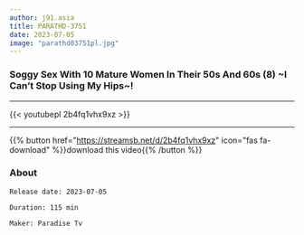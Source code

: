 ```yaml
---
author: j91.asia
title: PARATHD-3751
date: 2023-07-05
image: "parathd03751pl.jpg"
---
```


### Soggy Sex With 10 Mature Women In Their 50s And 60s (8) ~I Can’t Stop Using My Hips~!
___

{{< youtubepl 2b4fq1vhx9xz >}}
___

{{% button href="https://streamsb.net/d/2b4fq1vhx9xz" icon="fas fa-download" %}}download this video{{% /button %}}
### About

`Release date: 2023-07-05`

`Duration: 115 min`

`Maker:	Paradise Tv`